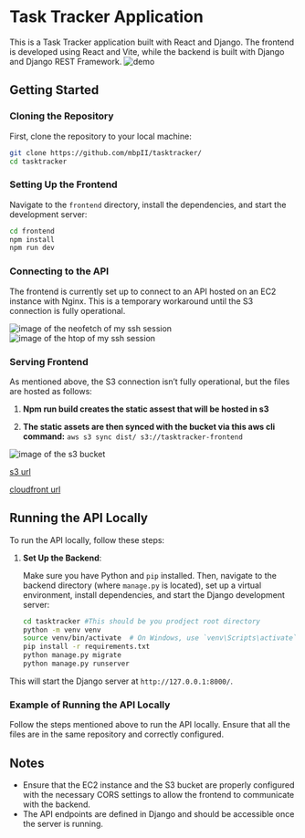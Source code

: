 # Task Tracker Application

This is a Task Tracker application built with React and Django. The frontend is developed using React and Vite, while the backend is built with Django and Django REST Framework.
![demo](https://github.com/tasktracker/demo.gif)

## Getting Started

### Cloning the Repository

First, clone the repository to your local machine:

```bash
git clone https://github.com/mbpII/tasktracker/
cd tasktracker
```

### Setting Up the Frontend

Navigate to the `frontend` directory, install the dependencies, and start the development server:

```bash
cd frontend
npm install
npm run dev
```

### Connecting to the API

The frontend is currently set up to connect to an API hosted on an EC2 instance with Nginx. This is a temporary workaround until the S3 connection is fully operational.

![image of the neofetch of my ssh session](https://utfs.io/f/32533950-0893-427b-818a-6e205a9982c2-61p395.png)
![image of the htop of my ssh session](https://utfs.io/f/4df06d4d-7f4c-4b31-a87e-9e6a475d6e93-9crkia.png)

### Serving Frontend

As mentioned above, the S3 connection isn’t fully operational, but the files are hosted as follows:

1. **Npm run build creates the static assest that will be hosted in s3**

2. **The static assets are then synced with the bucket via this aws cli command:**
   `aws s3 sync dist/ s3://tasktracker-frontend`

![image of the s3 bucket](https://utfs.io/f/18f7e152-16a7-4d3a-a828-ede619dcb9a2-2sg.png)

[s3 url](http://tasktracker-frontend.s3-website-us-east-1.amazonaws.com)

[cloudfront url](https://djmis10zlmp77.cloudfront.net)

## Running the API Locally

To run the API locally, follow these steps:

1. **Set Up the Backend**:

   Make sure you have Python and `pip` installed. Then, navigate to the backend directory (where `manage.py` is located), set up a virtual environment, install dependencies, and start the Django development server:

   ```bash
   cd tasktracker #This should be you prodject root directory
   python -m venv venv
   source venv/bin/activate  # On Windows, use `venv\Scripts\activate`
   pip install -r requirements.txt
   python manage.py migrate
   python manage.py runserver
   ```

This will start the Django server at `http://127.0.0.1:8000/`.

### Example of Running the API Locally

Follow the steps mentioned above to run the API locally. Ensure that all the files are in the same repository and correctly configured.

## Notes

- Ensure that the EC2 instance and the S3 bucket are properly configured with the necessary CORS settings to allow the frontend to communicate with the backend.
- The API endpoints are defined in Django and should be accessible once the server is running.
